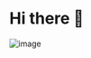 # Hi there 👋

![image](https://avatars2.githubusercontent.com/u/62926183?s=460&u=e560f6297c81982fc2b554f3c997ec878421fa80&v=4)

<!--
**VismayaAtreya/VismayaAtreya** is a ✨ _special_ ✨ repository because its `README.md` (this file) appears on your GitHub profile.

Here are some ideas to get you started:
 
I'm VismayaAtreya and I create Python code, attatch a few files and add them here, as GitHub repositories.

## What am I working on?

You can see whatI have done, what I am working on, and what I need help with by clicking [here](https://github.com/VismayaAtreya/VismayaAtreya/projects/1).

## Help me out!

If you have any suggestions or want to help me out with my questions, post them [here](https://github.com/VismayaAtreya/VismayaAtreya/issues)

## Check out my repositories [here](https://github.com/VismayaAtreya)

## Contact me at:

Instagram: [vismodo](https://www.instagram.com/vismodo/)

![image](https://github.com/VismayaAtreya/VismayaAtreya/blob/master/Instagram%20Nametag.png)

